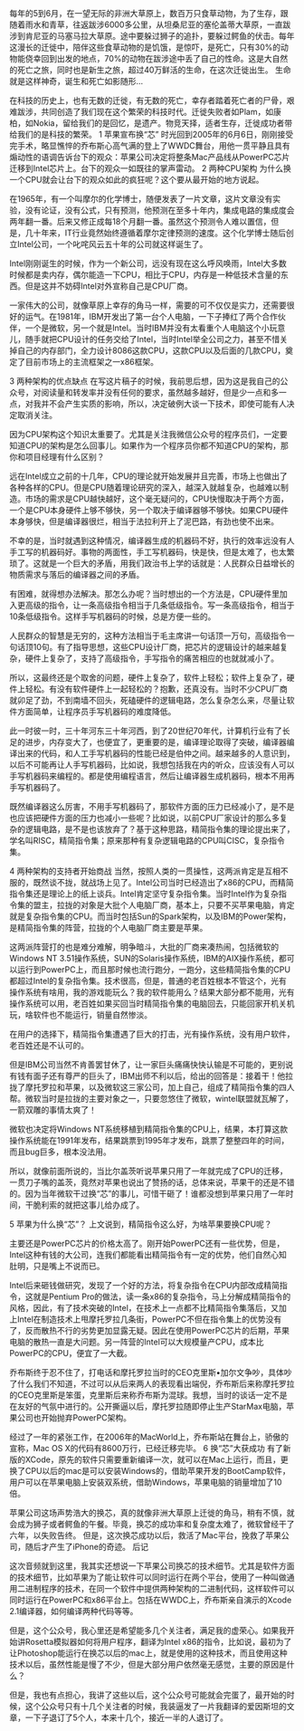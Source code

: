 每年的5到6月，在一望无际的非洲大草原上，数百万只食草动物，为了生存，跟随着雨水和青草，往返跋涉6000多公里，从坦桑尼亚的塞伦盖蒂大草原，一直跋涉到肯尼亚的马塞马拉大草原。途中要躲过狮子的追扑，要躲过鳄鱼的伏击。每年这漫长的迁徙中，陪伴这些食草动物的是饥饿，是惊吓，是死亡，只有30%的动物能侥幸回到出发的地点，70%的动物在跋涉途中丢了自己的性命。这是大自然的死亡之旅，同时也是新生之旅，超过40万鲜活的生命，在这次迁徙出生。 生命就是这样神奇，诞生和死亡如影随形...

在科技的历史上，也有无数的迁徙，有无数的死亡，幸存者踏着死亡者的尸骨，艰难跋涉，共同创造了我们现在这个繁荣的科技时代。迁徙失败者如Plam，如康柏，如Nokia，留给我们的是回忆，是遗产。物竞天择，适者生存，迁徙成功者带给我们的是科技的繁荣。
1
苹果宣布换“芯”
时光回到2005年的6月6日，刚刚接受完手术，略显憔悴的乔布斯心高气满的登上了WWDC舞台，用他一贯平静且具有煽动性的语调告诉台下的观众：苹果公司决定将整条Mac产品线从PowerPC芯片迁移到Intel芯片上。台下的观众一如既往的掌声雷动。
2
两种CPU架构
为什么换一个CPU就会让台下的观众如此的疯狂呢？这个要从最开始的地方说起。

在1965年，有一个叫摩尔的化学博士，随便发表了一片文章，这片文章没有实验，没有论证，没有公式，只有预测，他预测在至多十年内，集成电路的集成度会两年翻一番。后来又修正成每18个月翻一番。虽然这个预测令人难以置信，但是，几十年来，IT行业竟然始终遵循着摩尔定律预测的速度。这个化学博士随后创立Intel公司，一个叱咤风云五十年的公司就这样诞生了。

Intel刚刚诞生的时候，作为一个新公司，远没有现在这么呼风唤雨，Intel大多数时候都是卖内存，偶尔能造一下CPU，相比于CPU，内存是一种低技术含量的东西。但是这并不妨碍Intel对外宣称自己是CPU厂商。

一家伟大的公司，就像草原上幸存的角马一样，需要的可不仅仅是实力，还需要很好的运气。在1981年，IBM开发出了第一台个人电脑，一下子捧红了两个合作伙伴，一个是微软，另一个就是Intel。当时IBM并没有太看重个人电脑这个小玩意儿，随手就把CPU设计的任务交给了Intel，当时Intel举全公司之力，甚至不惜关掉自己的内存部门，全力设计8086这款CPU，这款CPU以及后面的几款CPU，奠定了目前市场上的主流框架之一x86框架。

3
两种架构的优点缺点
在写这片稿子的时候，我前思后想，因为这是我自己的公众号，对阅读量和转发率并没有任何的要求，虽然越多越好，但是少一点和多一点，对我并不会产生实质的影响，所以，决定破例大谈一下技术，即使可能有人决定取消关注。

因为CPU架构这个知识太重要了。尤其是关注我微信公众号的程序员们，一定要知道CPU的架构是怎么回事儿。如果作为一个程序员你都不知道CPU的架构，那你和项目经理有什么区别？

远在Intel成立之前的十几年，CPU的理论就开始发展并且完善，市场上也做出了各种各样的CPU。但是CPU随着理论研究的深入，越深入就越复杂，也越难以制造。市场的需求是CPU越快越好，这个毫无疑问的，CPU快慢取决于两个方面，一个是CPU本身硬件上够不够快，另一个取决于编译器够不够快。如果CPU硬件本身够快，但是编译器很烂，相当于法拉利开上了泥巴路，有劲也使不出来。

不幸的是，当时就遇到这种情况，编译器生成的机器码不好，执行的效率远没有人手工写的机器码好。事物的两面性，手工写机器码，快是快，但是太难了，也太繁琐了。这就是一个巨大的矛盾，用我们政治书上学的话就是：人民群众日益增长的物质需求与落后的编译器之间的矛盾。

有困难，就得想办法解决。那怎么办呢？当时想出的一个方法是，CPU硬件里加入更高级的指令，让一条高级指令相当于几条低级指令。写一条高级指令，相当于10条低级指令。这样手写机器码的时候，总是方便一些的。

人民群众的智慧是无穷的，这种方法相当于毛主席讲一句话顶一万句，高级指令一句话顶10句。有了指导思想，这些CPU设计厂商，把芯片的逻辑设计的越来越复杂，硬件上复杂了，支持了高级指令，手写指令的痛苦相应的也就就减小了。

所以，这最终还是个取舍的问题，硬件上复杂了，软件上轻松；软件上复杂了，硬件上轻松。有没有软件硬件上一起轻松的？抱歉，还真没有。当时不少CPU厂商就卯足了劲，不到南墙不回头，死磕硬件的逻辑电路，怎么复杂怎么来，尽量让软件方面简单，让程序员手写机器码的难度降低。

此一时彼一时，三十年河东三十年河西，到了20世纪70年代，计算机行业有了长足的进步，内存变大了，也便宜了，更重要的是，编译理论取得了突破，编译器编译出来的代码，和人工手写机器码的性能已经是伯仲之间。越来越多的人意识到，以后不可能再让人手写机器码，比如说，我想包括我在内的听众，应该没有人可以手写机器码来编程的。都是使用编程语言，然后让编译器生成机器码，根本不用再手写机器码了。

既然编译器这么厉害，不用手写机器码了，那软件方面的压力已经减小了，是不是也应该把硬件方面的压力也减小一些呢？比如说，以前CPU厂家设计的那么多复杂的逻辑电路，是不是也该放弃了？基于这种思路，精简指令集的理论提出来了，学名叫RISC，精简指令集；原来那种有复杂逻辑电路的CPU叫CISC，复杂指令集。

4
两种架构的支持者开始商战
当然，按照人类的一贯操性，这两派肯定是互相不服的，既然谈不拢，就战场上见了。Intel公司当时已经造出了x86的CPU，而精简指令集还是理论上的纸上谈兵。Intel肯定坚守复杂指令集。当时Intel作为复杂指令集的盟主，拉拢的对象是大批个人电脑厂商，基本上，只要不买苹果电脑，肯定就是复杂指令集的CPU。而当时包括Sun的Spark架构，以及IBM的Power架构，是精简指令集的阵营，拉拢的个人电脑厂商主要是苹果。

这两派阵营打的也是难分难解，明争暗斗，大批的厂商来凑热闹，包括微软的Windows NT 3.51操作系统，SUN的Solaris操作系统，IBM的AIX操作系统，都可以运行到PowerPC上，而且那时候也流行跑分，一跑分，这些精简指令集的CPU都超过Intel的复杂指令集。技术很高，但是，普通的老百姓根本不管这个，光有操作系统有啥用，我的游戏能玩么？我的软件能用么？结果大部分都不能用，光有操作系统可以用，老百姓如果买回当时精简指令集的电脑回去，只能回家开机关机玩，啥软件也不能运行，销量自然惨淡。

在用户的选择下，精简指令集遭遇了巨大的打击，光有操作系统，没有用户软件，老百姓还是不认可的。

但是IBM公司当然不肯善罢甘休了，让一家巨头痛痛快快认输是不可能的，更别说有钱有面子还有尊严的巨头了，IBM出师不利以后，给出的回答是：接着干！他拉拢了摩托罗拉和苹果，以及微软这三家公司，加上自己，组成了精简指令集的四人帮。微软当时是拉拢的主要对象之一，只要忽悠住了微软，wintel联盟就瓦解了，一箭双雕的事情太爽了！

微软也决定将Windows NT系统移植到精简指令集的CPU上，结果，本打算这款操作系统能在1991年发布，结果跳票到1995年才发布，跳票了整整四年的时间，而且bug巨多，根本没法用。

所以，就像前面所说的，当比尔盖茨听说苹果只用了一年就完成了CPU的迁移，一贯刀子嘴的盖茨，竟然对苹果也说出了赞扬的话，总体来说，苹果干的还是不错的。因为当年微软干过换“芯”的事儿，可惜干砸了！谁都没想到苹果只用了一年时间，干脆利索的就把这事儿给办成了。

5
苹果为什么换“芯”？
上文说到，精简指令这么好，为啥苹果要换CPU呢？

主要还是PowerPC芯片的价格太高了。刚开始PowerPC还有一些优势，但是，Intel这种有钱的大公司，连我们都能看出精简指令有一定的优势，他们自然心知肚明，只是嘴上不说而已。

Intel后来砸钱做研究，发现了一个好的方法，将复杂指令在CPU内部改成精简指令，这就是Pentium Pro的做法，读一条x86的复杂指令，马上分解成精简指令的风格，因此，有了技术突破的Intel，在技术上一点都不比精简指令集落后，又加上Intel在制造技术上甩摩托罗拉几条街，PowerPC不但在指令集上的优势没有了，反而散热不行的劣势更加显露无疑。因此在使用PowerPC芯片的后期，苹果电脑的散热一直是大问题。另一阵营的Intel可以大规模量产CPU，成本比PowerPC的CPU，便宜了一大截。

乔布斯终于忍不住了，打电话和摩托罗拉当时的CEO克里斯•加尔文争吵，具体吵了什么我们不知道，不过可以从后来两人的表现看出端倪，乔布斯后来称摩托罗拉的CEO克里斯是笨蛋，克里斯后来称乔布斯为混球。我想，当时的谈话一定不是在友好的气氛中进行的。公开撕逼以后，摩托罗拉随即停止生产StarMax电脑，苹果公司也开始抛弃PowerPC架构。

经过了一年的紧张工作，在2006年的MacWorld上，乔布斯站在舞台上，骄傲的宣称，Mac OS X的代码有8600万行，已经迁移完毕。
6
换“芯”大获成功
有了新版的XCode，原先的软件只需要重新编译一次，就可以在Mac上运行，而且，更换了CPU以后的mac是可以安装Windows的，借助苹果开发的BootCamp软件，用户可以在苹果电脑上安装双系统，借助Windows，苹果电脑的销量增加了10倍。

苹果公司这场声势浩大的换芯，真的就像非洲大草原上迁徙的角马，稍有不慎，就会成为狮子或者鳄鱼的午餐。毕竟，换芯的成功率和复杂度太难了，微软曾经干了六年，以失败告终。 但是，这次换芯成功以后，救活了Mac平台，挽救了苹果公司，随后才产生了iPhone的奇迹。
后记

这次音频就到这里，我其实还想说一下苹果公司换芯的技术细节。尤其是软件方面的技术细节，比如苹果为了能让软件可以同时运行在两个平台，使用了一种叫做通用二进制程序的技术，在同一个软件中提供两种架构的二进制代码，这样软件可以同时运行在PowerPC和x86平台上。包括在WWDC上，乔布斯亲自演示的Xcode 2.1编译器，如何编译两种代码等等。

但是，这个公众号，我心里还是希望能多几个关注者，满足我的虚荣心。如果我开始讲Rosetta模拟器如何将用户程序，翻译为Intel x86的指令，比如说，最初为了让Photoshop能运行在换芯以后的mac上，就是使用的这种技术，而且使用这种技术以后，虽然性能是慢了不少，但是大部分用户依然毫无感觉，主要的原因是什么？

但是，我也有点担心，我讲了这些以后，这个公众号可能就会完蛋了，最开始的时候，这个公众号只有十几个关注者的时候，我装逼发了一片我翻译的爱因斯坦的文章，一下子退订了5个人，本来十几个，接近一半的人退订了。

